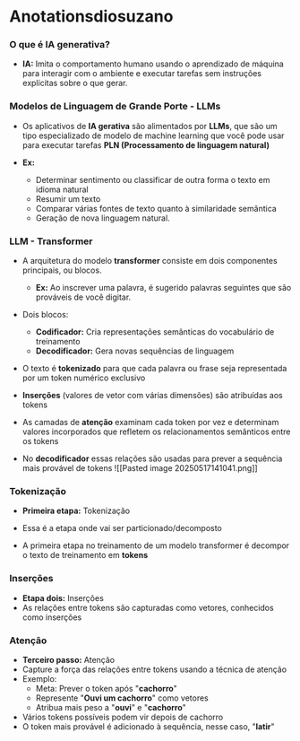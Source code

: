 # Anotationsdiosuzano

### O que é IA generativa?

- **IA:** Imita o comportamento humano usando o aprendizado de máquina para interagir com o ambiente e executar tarefas sem instruções explícitas sobre o que gerar.



### Modelos de Linguagem de Grande Porte - LLMs

- Os aplicativos de **IA gerativa** são alimentados por **LLMs**, que são um tipo especializado de modelo de machine learning que você pode usar para executar tarefas **PLN (Processamento de linguagem natural)**

- **Ex:**
	- Determinar sentimento ou classificar de outra forma o texto em idioma natural
	- Resumir um texto
	- Comparar várias fontes de texto quanto à similaridade semântica
	- Geração de nova linguagem natural.



### LLM - Transformer

- A arquitetura do modelo **transformer** consiste em dois componentes principais, ou blocos.
	- **Ex:** Ao inscrever uma palavra, é sugerido palavras seguintes que são prováveis de você digitar.


- Dois blocos:
	- **Codificador:** Cria representações semânticas do vocabulário de treinamento
	- **Decodificador:** Gera novas sequências de linguagem


- O texto é **tokenizado** para que cada palavra ou frase seja representada por um token numérico exclusivo
- **Inserções** (valores de vetor com várias dimensões) são atribuídas aos tokens
- As camadas de **atenção** examinam cada token por vez e determinam valores incorporados que refletem os relacionamentos semânticos entre os tokens
- No **decodificador** essas relações são usadas para prever a sequência mais provável de tokens
![[Pasted image 20250517141041.png]]


### Tokenização

- **Primeira etapa:** Tokenização
- Essa é a etapa onde vai ser particionado/decomposto

- A primeira etapa no treinamento de um modelo transformer é decompor o texto de treinamento em **tokens**

### Inserções

- **Etapa dois:** Inserções
- As relações entre tokens são capturadas como vetores, conhecidos como inserções


### Atenção

- **Terceiro passo:** Atenção
- Capture a força das relações entre tokens usando a técnica de atenção
- Exemplo:
	- Meta: Prever o token após "**cachorro**"
	- Represente "**Ouvi um cachorro**" como vetores
	- Atribua mais peso a "**ouvi**" e "**cachorro**"
- Vários tokens possíveis podem vir depois de cachorro
- O token mais provável é adicionado à sequência, nesse caso, "**latir**"
